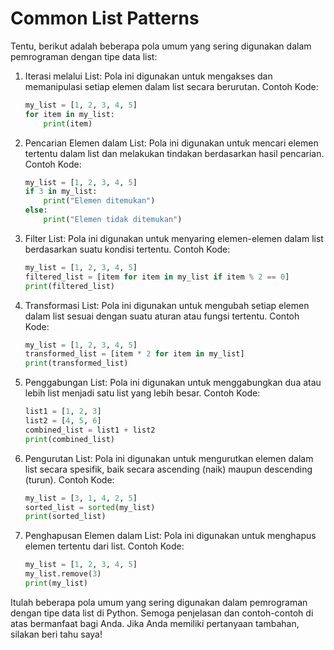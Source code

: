 # Common List Patterns

Tentu, berikut adalah beberapa pola umum yang sering digunakan dalam pemrograman dengan tipe data list:

1. Iterasi melalui List:
   Pola ini digunakan untuk mengakses dan memanipulasi setiap elemen dalam list secara berurutan.
   Contoh Kode:
   ```python
   my_list = [1, 2, 3, 4, 5]
   for item in my_list:
       print(item)
   ```

2. Pencarian Elemen dalam List:
   Pola ini digunakan untuk mencari elemen tertentu dalam list dan melakukan tindakan berdasarkan hasil pencarian.
   Contoh Kode:
   ```python
   my_list = [1, 2, 3, 4, 5]
   if 3 in my_list:
       print("Elemen ditemukan")
   else:
       print("Elemen tidak ditemukan")
   ```

3. Filter List:
   Pola ini digunakan untuk menyaring elemen-elemen dalam list berdasarkan suatu kondisi tertentu.
   Contoh Kode:
   ```python
   my_list = [1, 2, 3, 4, 5]
   filtered_list = [item for item in my_list if item % 2 == 0]
   print(filtered_list)
   ```

4. Transformasi List:
   Pola ini digunakan untuk mengubah setiap elemen dalam list sesuai dengan suatu aturan atau fungsi tertentu.
   Contoh Kode:
   ```python
   my_list = [1, 2, 3, 4, 5]
   transformed_list = [item * 2 for item in my_list]
   print(transformed_list)
   ```

5. Penggabungan List:
   Pola ini digunakan untuk menggabungkan dua atau lebih list menjadi satu list yang lebih besar.
   Contoh Kode:
   ```python
   list1 = [1, 2, 3]
   list2 = [4, 5, 6]
   combined_list = list1 + list2
   print(combined_list)
   ```

6. Pengurutan List:
   Pola ini digunakan untuk mengurutkan elemen dalam list secara spesifik, baik secara ascending (naik) maupun descending (turun).
   Contoh Kode:
   ```python
   my_list = [3, 1, 4, 2, 5]
   sorted_list = sorted(my_list)
   print(sorted_list)
   ```

7. Penghapusan Elemen dalam List:
   Pola ini digunakan untuk menghapus elemen tertentu dari list.
   Contoh Kode:
   ```python
   my_list = [1, 2, 3, 4, 5]
   my_list.remove(3)
   print(my_list)
   ```

Itulah beberapa pola umum yang sering digunakan dalam pemrograman dengan tipe data list di Python. Semoga penjelasan dan contoh-contoh di atas bermanfaat bagi Anda. Jika Anda memiliki pertanyaan tambahan, silakan beri tahu saya!